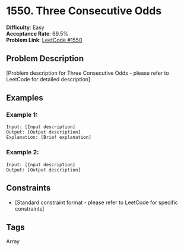 # 1550. Three Consecutive Odds

**Difficulty**: Easy  
**Acceptance Rate**: 69.5%  
**Problem Link**: [LeetCode #1550](https://leetcode.com/problems/three-consecutive-odds/)

## Problem Description

[Problem description for Three Consecutive Odds - please refer to LeetCode for detailed description]

## Examples

### Example 1:
```
Input: [Input description]
Output: [Output description]
Explanation: [Brief explanation]
```

### Example 2:
```
Input: [Input description]
Output: [Output description]
```

## Constraints

- [Standard constraint format - please refer to LeetCode for specific constraints]

## Tags
Array